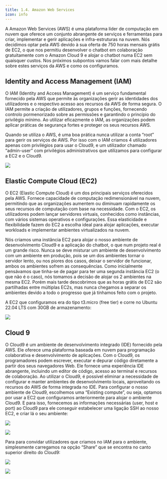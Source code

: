 ```yaml
---
title: 1.4. Amazon Web Services
icon: info
---
```


A Amazon Web Services (AWS) é uma plataforma líder de computação em nuvem que oferece um conjunto abrangente de serviços e ferramentas para criar, implementar e gerir aplicações e infra-estruturas na nuvem.
Nós decidimos optar pela AWS devido à sua oferta de 750 horas mensais grátis de EC2, o que nos permitiu desenvolver o chatbot em colaboração gratuitamente com o Amazon Cloud 9 e alojar o chatbot numa EC2 sem quaisquer custos. Nos próximos subpontos vamos falar com mais detalhe sobre estes serviços da AWS e como os configuramos.

## Identity and Access Management (IAM)
O IAM (Identity and Access Management) é um serviço fundamental fornecido pela AWS que permite às organizações gerir as identidades dos utilizadores e o respectivo acesso aos recursos da AWS de forma segura. O IAM permite a criação de utilizadores, grupos e funções, fornecendo controlo pormenorizado sobre as permissões e garantindo o princípio do privilégio mínimo. Ao utilizar eficazmente o IAM, as organizações podem aplicar práticas de segurança fortes e proteger os seus recursos AWS.

Quando se utiliza o AWS, é uma boa prática nunca utilizar a conta “root” para gerir os serviços de AWS. Por isso com o IAM criamos 4 utilizadores apenas com privilégios para usar o Cloud9, e um utilizador chamado “admin-user” com privilégios administrativos que utilizamos para configurar a EC2 e o Cloud9.

![](https://cdn.discordapp.com/attachments/971516437137072182/1116361828763697213/image.png)

## Elastic Compute Cloud (EC2)
O EC2 (Elastic Compute Cloud) é um dos principais serviços oferecidos pela AWS. Fornece capacidade de computação redimensionável na nuvem, permitindo que as organizações aumentem ou diminuam rapidamente os seus recursos de computação com base na necessidade. Com o EC2, os utilizadores podem lançar servidores virtuais, conhecidos como instâncias, com vários sistemas operativos e configurações. Essa elasticidade e flexibilidade fazem do EC2 a escolha ideal para alojar aplicações, executar workloads e implementar ambientes virtualizados na nuvem.

Nós criamos uma instância EC2 para alojar o nosso ambiente de desenvolvimento Cloud9 e a aplicação do chatbot, o que num projeto real é um grande risco. Nunca se deve misturar um ambiente de desenvolvimento com um ambiente em produção, pois se um dos ambientes tornar o servidor lento, ou nos piores dos casos, deixar o servidor de funcionar, ambos os ambientes sofrem as consequências. Como inicialmente pensávamos que tinha-se de pagar para ter uma segunda instância EC2 (o que não é o caso), nós tomamos a decisão de alojar os 2 ambientes na mesma EC2. Porém mais tarde descobrimos que as horas grátis de EC2 são partilhadas entre múltiplas EC2s, mas nunca chegamos a separar os ambientes devido a todo o progresso que já tínhamos feito com o projeto. 

A EC2 que configuramos era do tipo t3.micro (free tier) e corre no Ubuntu 22.04 LTS com 30GB de armazenamento:

![](https://cdn.discordapp.com/attachments/971516437137072182/1116362269551513681/image.png)

## Cloud 9
O Cloud9 é um ambiente de desenvolvimento integrado (IDE) fornecido pela AWS. Ele oferece uma plataforma baseada em nuvem para programação colaborativa e desenvolvimento de aplicações. Com o Cloud9, os programadores podem escrever, executar e depurar código diretamente a partir dos seus navegadores Web. Ele fornece uma experiência IDE abrangente, incluindo um editor de código, acesso ao terminal e recursos de colaboração. Ao utilizar o Cloud9, é possível eliminar a necessidade de configurar e manter ambientes de desenvolvimento locais, aproveitando os recursos do AWS de forma integrada no IDE.
Para configurar o nosso ambiente de Cloud9, escolhemos uma “Existing compute”, ou seja, optamos por usar a EC2 que configuramos anteriormente para alojar o ambiente Cloud9. E para isso, fornecemos as informações necessárias (user, host e port) ao Cloud9 para ele conseguir estabelecer uma ligação SSH ao nosso EC2, e criar lá o seu ambiente:

![](https://cdn.discordapp.com/attachments/971516437137072182/1116362573827276892/image.png)

![](https://cdn.discordapp.com/attachments/971516437137072182/1116363014178869370/image.png)

Para para convidar utilizadores que criamos no IAM para o ambiente, simplesmente carregamos na opção “Share” que se encontra no canto superior direito do Cloud9:

![](https://cdn.discordapp.com/attachments/971516437137072182/1116363341980520519/image.png)

![](https://cdn.discordapp.com/attachments/971516437137072182/1116363521647722618/image.png)